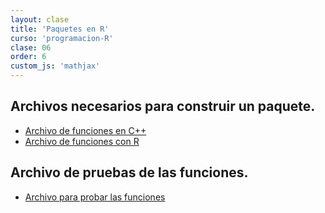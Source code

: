 ```yaml
---
layout: clase
title: 'Paquetes en R'
curso: 'programacion-R'
clase: 06
order: 6
custom_js: 'mathjax'
---
```


## Archivos necesarios para construir un paquete.

  - [Archivo de funciones en C++](quizRcpp.cpp)
  - [Archivo de funciones con R](funcionesAjedrez.R)

## Archivo de pruebas de las funciones.

  - [Archivo para probar las funciones](prueba1.R)
